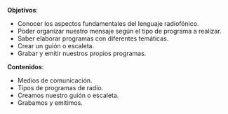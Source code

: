 **Objetivos**: 

* Conocer los aspectos fundamentales del lenguaje radiofónico.
* Poder organizar nuestro mensaje según el tipo de programa a realizar.
* Saber elaborar programas con diferentes temáticas.
* Crear un guión o escaleta.
* Grabar y emitir nuestros propios programas. 

**Contenidos**:

* Medios de comunicación.
* Tipos de programas de radio. 
* Creamos nuestro guión o escaleta.
* Grabamos y emitimos.



